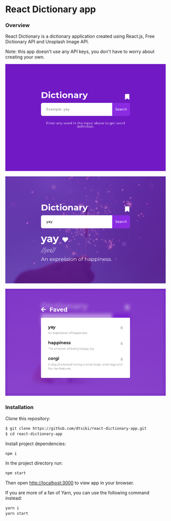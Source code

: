 # React Dictionary app
### Overview
React Dictionary is a dictionary application created using React.js, Free Dictionary API and Unsplash Image API.

Note: this app doesn't use any API keys, you don't have to worry about creating your own.

![alt text](https://raw.githubusercontent.com/dtsiki/react-dictionary-app/master/previews/initial.png "Dictionary initial screen")

![alt text](https://raw.githubusercontent.com/dtsiki/react-dictionary-app/master/previews/word.png "Dictionary word definition screen")

![alt text](https://raw.githubusercontent.com/dtsiki/react-dictionary-app/master/previews/faved.png "Dictionary favs")

### Installation
Clone this repository:

```sh
$ git clone https://github.com/dtsiki/react-dictionary-app.git
$ cd react-dictionary-app
```

Install project dependencies:

```sh
npm i
```

In the project directory run:

```sh
npm start
```

Then open [http://localhost:3000](http://localhost:3000) to view app in your browser.

If you are more of a fan of Yarn, you can use the following command instead:

```sh
yarn i
yarn start
```
